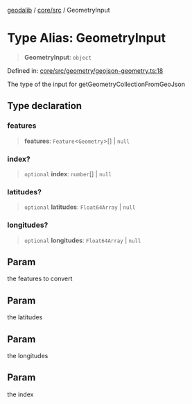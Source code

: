 [geodalib](../../../modules.md) / [core/src](../index.md) / GeometryInput

# Type Alias: GeometryInput

> **GeometryInput**: `object`

Defined in: [core/src/geometry/geojson-geometry.ts:18](https://github.com/GeoDaCenter/geoda-lib/blob/5c8fba7800a0ff8c8ed4b8b260cc40d1229fb38a/js/packages/core/src/geometry/geojson-geometry.ts#L18)

The type of the input for getGeometryCollectionFromGeoJson

## Type declaration

### features

> **features**: `Feature`\<`Geometry`\>[] \| `null`

### index?

> `optional` **index**: `number`[] \| `null`

### latitudes?

> `optional` **latitudes**: `Float64Array` \| `null`

### longitudes?

> `optional` **longitudes**: `Float64Array` \| `null`

## Param

the features to convert

## Param

the latitudes

## Param

the longitudes

## Param

the index
